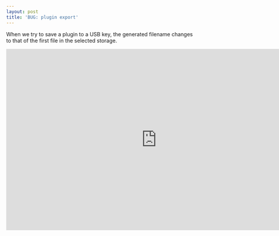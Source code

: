 ```yaml
---
layout: post
title: 'BUG: plugin export'
---
```

When we try to save a plugin to a USB key, the generated filename changes to that of the first file in the selected storage.

<iframe width="806" height="488" src="https://vjandrea.github.io/assets/bug_plugin_export.mp4" frameborder="0" allowfullscreen></iframe>
